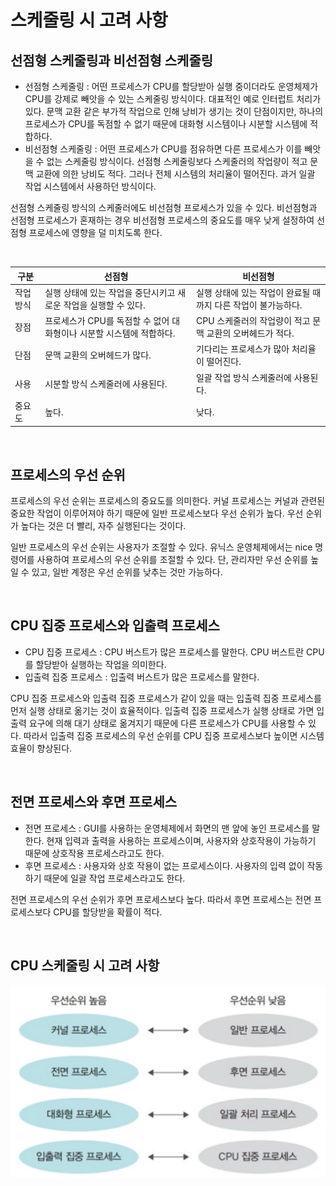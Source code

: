 # 스케줄링 시 고려 사항

## 선점형 스케줄링과 비선점형 스케줄링

- 선점형 스케줄링 : 어떤 프로세스가 CPU를 할당받아 실행 중이더라도 운영체제가 CPU를 강제로 빼앗을 수 있는 스케줄링 방식이다. 대표적인 예로 인터럽트 처리가 있다. 문맥 교환 같은 부가적 작업으로 인해 낭비가 생기는 것이 단점이지만, 하나의 프로세스가 CPU를 독점할 수 없기 때문에 대화형 시스템이나 시분할 시스템에 적합하다. 
- 비선점형 스케줄링 : 어떤 프로세스가 CPU를 점유하면 다른 프로세스가 이를 빼앗을 수 없는 스케줄링 방식이다. 선점형 스케줄링보다 스케줄러의 작업량이 적고 문맥 교환에 의한 낭비도 적다. 그러나 전체 시스템의 처리율이 떨어진다. 과거 일괄 작업 시스템에서 사용하던 방식이다.

선점형 스케줄링 방식의 스케줄러에도 비선점형 프로세스가 있을 수 있다. 비선점형과 선점형 프로세스가 혼재하는 경우 비선점형 프로세스의 중요도를 매우 낮게 설정하여 선점형 프로세스에 영향을 덜 미치도록 한다.

<br>



| 구분      | 선점형                                                       | 비선점형                                                     |
| --------- | ------------------------------------------------------------ | ------------------------------------------------------------ |
| 작업 방식 | 실행 상태에 있는 작업을 중단시키고 새로운 작업을 실행할 수 있다. | 실행 상태에 있는 작업이 완료될 때까지 다른 작업이 불가능하다. |
| 장점      | 프로세스가 CPU를 독점할 수 없어 대화형이나 시분할 시스템에 적합하다. | CPU 스케줄러의 작업량이 적고 문맥 교환의 오버헤드가 적다.    |
| 단점      | 문맥 교환의 오버헤드가 많다.                                 | 기다리는 프로세스가 많아 처리율이 떨어진다.                  |
| 사용      | 시분할 방식 스케줄러에 사용된다.                             | 일괄 작업 방식 스케줄러에 사용된다.                          |
| 중요도    | 높다.                                                        | 낮다.                                                        |

<br>



## 프로세스의 우선 순위

프로세스의 우선 순위는 프로세스의 중요도를 의미한다. 커널 프로세스는 커널과 관련된 중요한 작업이 이루어져야 하기 때문에 일반 프로세스보다 우선 순위가 높다. 우선 순위가 높다는 것은 더 빨리, 자주 실행된다는 것이다.

일반 프로세스의 우선 순위는 사용자가 조절할 수 있다. 유닉스 운영체제에서는 nice 명령어를 사용하여 프로세스의 우선 순위를 조절할 수 있다. 단, 관리자만 우선 순위를 높일 수 있고, 일반 계정은 우선 순위를 낮추는 것만 가능하다.

<br>



## CPU 집중 프로세스와 입출력 프로세스

- CPU 집중 프로세스 : CPU 버스트가 많은 프로세스를 말한다. CPU 버스트란 CPU를 할당받아 실행하는 작업을 의미한다.
- 입출력 집중 프로세스 : 입출력 버스트가 많은 프로세스를 말한다.



CPU 집중 프로세스와 입출력 집중 프로세스가 같이 있을 때는 입출력 집중 프로세스를 먼저 실행 상태로 옮기는 것이 효율적이다. 입출력 집중 프로세스가 실행 상태로 가면 입출력 요구에 의해 대기 상태로 옮겨지기 때문에 다른 프로세스가 CPU를 사용할 수 있다. 따라서 입출력 집중 프로세스의 우선 순위를 CPU 집중 프로세스보다 높이면 시스템 효율이 향상된다.

<br>



## 전면 프로세스와 후면 프로세스

- 전면 프로세스 : GUI를 사용하는 운영체제에서 화면의 맨 앞에 놓인 프로세스를 말한다. 현재 입력과 출력을 사용하는 프로세스이며, 사용자와 상호작용이 가능하기 때문에 상호작용 프로세스라고도 한다.
- 후면 프로세스 : 사용자와 상호 작용이 없는 프로세스이다. 사용자의 입력 없이 작동하기 때문에 일괄 작업 프로세스라고도 한다.

전면 프로세스의 우선 순위가 후면 프로세스보다 높다. 따라서 후면 프로세스는 전면 프로세스보다 CPU를 할당받을 확률이 적다.

<br>



## CPU 스케줄링 시 고려 사항

![CPU 스케줄링 시 고려 사항](https://github.com/summer-root/OS-study/blob/main/NEH/CHAPTER%2004%20CPU%20%EC%8A%A4%EC%BC%80%EC%A4%84%EB%A7%81/%EC%82%AC%EC%A7%84%20%EC%B2%A8%EB%B6%80/CPU%20%EC%8A%A4%EC%BC%80%EC%A4%84%EB%A7%81%20%EC%8B%9C%20%EA%B3%A0%EB%A0%A4%20%EC%82%AC%ED%95%AD.png)
